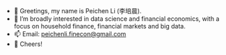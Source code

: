 - 👋 Greetings, my name is Peichen Li (李培晨).
- 👀 I’m broadly interested in data science and financial economics, with a focus on household finance, financial markets and big data.
- 📫 Email: peichenli.finecon@gmail.com
- 🍺 Cheers!

<!---
peichenli3/peichenli3 is a ✨ special ✨ repository because its `README.md` (this file) appears on your GitHub profile.
You can click the Preview link to take a look at your changes.
--->
